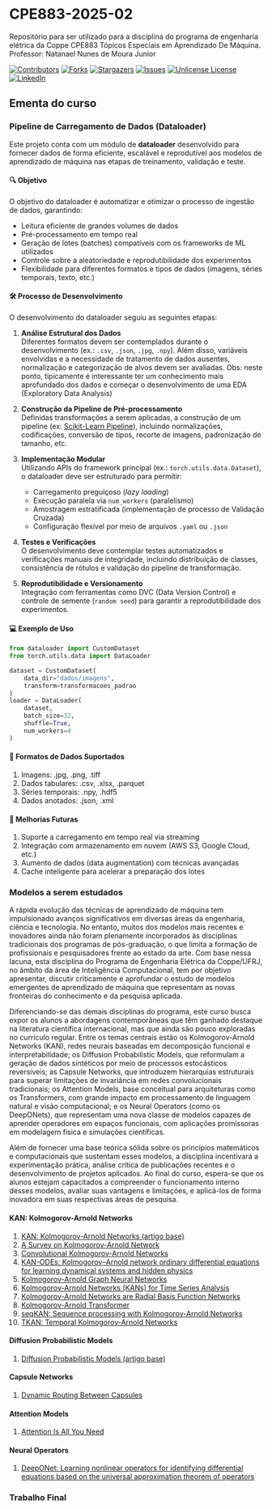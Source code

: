 # CPE883-2025-02
Repositório para ser utilizado para a disciplina do programa de engenharia elétrica da Coppe CPE883 Tópicos Especiais em Aprendizado De Máquina. Professor: Natanael Nunes de Moura Junior


<!-- PROJECT SHIELDS -->
<!--
*** I'm using markdown "reference style" links for readability.
*** Reference links are enclosed in brackets [ ] instead of parentheses ( ).
*** See the bottom of this document for the declaration of the reference variables
*** for contributors-url, forks-url, etc. This is an optional, concise syntax you may use.
*** https://www.markdownguide.org/basic-syntax/#reference-style-links
-->
[![Contributors][contributors-shield]][contributors-url]
[![Forks][forks-shield]][forks-url]
[![Stargazers][stars-shield]][stars-url]
[![Issues][issues-shield]][issues-url]
[![Unlicense License][license-shield]][license-url]
[![LinkedIn][linkedin-shield]][linkedin-url]


<!-- MARKDOWN LINKS & IMAGES -->
<!-- https://www.markdownguide.org/basic-syntax/#reference-style-links -->
[contributors-shield]: https://img.shields.io/github/contributors/natmourajr/CPE883-2025-02.svg?style=for-the-badge
[contributors-url]: https://github.com/natmourajr/CPE883-2025-02/graphs/contributors
[forks-shield]: https://img.shields.io/github/forks/natmourajr/CPE883-2025-02.svg?style=for-the-badge
[forks-url]: https://github.com/natmourajr/CPE883-2025-02/network/members
[stars-shield]: https://img.shields.io/github/stars/natmourajr/CPE883-2025-02.svg?style=for-the-badge
[stars-url]: https://github.com/natmourajr/CPE883-2025-02/stargazers
[issues-shield]: https://img.shields.io/github/issues/natmourajr/CPE883-2025-02.svg?style=for-the-badge
[issues-url]: https://github.com/natmourajr/CPE883-2025-02/issues
[license-shield]: https://img.shields.io/github/license/natmourajr/CPE883-2025-02.svg?style=for-the-badge
[license-url]: https://github.com/natmourajr/CPE883-2025-02/blob/master/LICENSE.txt
[linkedin-shield]: https://img.shields.io/badge/-LinkedIn-black.svg?style=for-the-badge&logo=linkedin&colorB=555
[linkedin-url]: www.linkedin.com/in/natanael-moura-junior-425a3294


## Ementa do curso


### Pipeline de Carregamento de Dados (Dataloader)

Este projeto conta com um módulo de **dataloader** desenvolvido para fornecer dados de forma eficiente, escalável e reprodutível aos modelos de aprendizado de máquina nas etapas de treinamento, validação e teste.

#### 🔍 Objetivo

O objetivo do dataloader é automatizar e otimizar o processo de ingestão de dados, garantindo:
- Leitura eficiente de grandes volumes de dados
- Pré-processamento em tempo real
- Geração de lotes (batches) compatíveis com os frameworks de ML utilizados
- Controle sobre a aleatoriedade e reprodutibilidade dos experimentos
- Flexibilidade para diferentes formatos e tipos de dados (imagens, séries temporais, texto, etc.)

#### 🛠️ Processo de Desenvolvimento

O desenvolvimento do dataloader seguiu as seguintes etapas:

1. **Análise Estrutural dos Dados**  
   Diferentes formatos devem ser contemplados durante o desenvolvimento (ex.: `.csv`, `.json`, `.jpg`, `.npy`). Além disso, variáveis envolvidas e a necessidade de tratamento de dados ausentes, normalização e categorização de alvos devem ser avaliadas.
   Obs: neste ponto, tipicamente é interessante ter um conhecimento mais aprofundado dos dados e começar o desenvolvimento de uma EDA (Exploratory Data Analysis)

2. **Construção da Pipeline de Pré-processamento**  
   Definidas transformações a serem aplicadas, a construção de um pipeline (ex: [Scikit-Learn Pipeline](https://scikit-learn.org/stable/modules/generated/sklearn.pipeline.Pipeline.html)), incluindo normalizações, codificações, conversão de tipos, recorte de imagens, padronização de tamanho, etc.

3. **Implementação Modular**  
   Utilizando APIs do framework principal (ex.: `torch.utils.data.Dataset`), o dataloader deve ser estruturado para permitir:
   - Carregamento preguiçoso (*lazy loading*)
   - Execução paralela via `num_workers` (paralelismo)
   - Amostragem estratificada (implementação de processo de Validação Cruzada)
   - Configuração flexível por meio de arquivos `.yaml` ou `.json`

4. **Testes e Verificações**  
   O desenvolvimento deve contemplar testes automatizados e verificações manuais de integridade, incluindo distribuição de classes, consistência de rótulos e validação do pipeline de transformação.

5. **Reprodutibilidade e Versionamento**  
   Integração com ferramentas como DVC (Data Version Control) e controle de semente (`random seed`) para garantir a reprodutibilidade dos experimentos.

#### 💻 Exemplo de Uso

```python
from dataloader import CustomDataset
from torch.utils.data import DataLoader

dataset = CustomDataset(
    data_dir="dados/imagens",
    transform=transformacoes_padrao
)
loader = DataLoader(
    dataset,
    batch_size=32,
    shuffle=True,
    num_workers=4
)

```
#### 📁 Formatos de Dados Suportados
1. Imagens: .jpg, .png, .tiff
2. Dados tabulares: .csv, .xlsx, .parquet
3. Séries temporais: .npy, .hdf5
4. Dados anotados: .json, .xml

#### 🚧 Melhorias Futuras
1. Suporte a carregamento em tempo real via streaming
2. Integração com armazenamento em nuvem (AWS S3, Google Cloud, etc.)
3. Aumento de dados (data augmentation) com técnicas avançadas
4. Cache inteligente para acelerar a preparação dos lotes

### Modelos a serem estudados

A rápida evolução das técnicas de aprendizado de máquina tem impulsionado avanços significativos em diversas áreas da engenharia, ciência e tecnologia. No entanto, muitos dos modelos mais recentes e inovadores ainda não foram plenamente incorporados às disciplinas tradicionais dos programas de pós-graduação, o que limita a formação de profissionais e pesquisadores frente ao estado da arte. Com base nessa lacuna, esta disciplina do Programa de Engenharia Elétrica da Coppe/UFRJ, no âmbito da área de Inteligência Computacional, tem por objetivo apresentar, discutir criticamente e aprofundar o estudo de modelos emergentes de aprendizado de máquina que representam as novas fronteiras do conhecimento e da pesquisa aplicada.

Diferenciando-se das demais disciplinas do programa, este curso busca expor os alunos a abordagens contemporâneas que têm ganhado destaque na literatura científica internacional, mas que ainda são pouco exploradas no currículo regular. Entre os temas centrais estão os Kolmogorov-Arnold Networks (KAN), redes neurais baseadas em decomposição funcional e interpretabilidade; os Diffusion Probabilistic Models, que reformulam a geração de dados sintéticos por meio de processos estocásticos reversíveis; as Capsule Networks, que introduzem hierarquias estruturais para superar limitações de invariância em redes convolucionais tradicionais; os Attention Models, base conceitual para arquiteturas como os Transformers, com grande impacto em processamento de linguagem natural e visão computacional; e os Neural Operators (como os DeepONets), que representam uma nova classe de modelos capazes de aprender operadores em espaços funcionais, com aplicações promissoras em modelagem física e simulações científicas.

Além de fornecer uma base teórica sólida sobre os princípios matemáticos e computacionais que sustentam esses modelos, a disciplina incentivará a experimentação prática, análise crítica de publicações recentes e o desenvolvimento de projetos aplicados. Ao final do curso, espera-se que os alunos estejam capacitados a compreender o funcionamento interno desses modelos, avaliar suas vantagens e limitações, e aplicá-los de forma inovadora em suas respectivas áreas de pesquisa.

#### KAN: Kolmogorov-Arnold Networks
1. [KAN: Kolmogorov-Arnold Networks (artigo base)](https://arxiv.org/abs/2404.19756)
2. [A Survey on Kolmogorov-Arnold Network](https://arxiv.org/abs/2411.06078)
3. [Convolutional Kolmogorov-Arnold Networks](https://arxiv.org/abs/2406.13155)
4. [KAN-ODEs: Kolmogorov–Arnold network ordinary differential equations for learning dynamical systems and hidden physics](https://www.sciencedirect.com/science/article/pii/S0045782524006522)
5. [Kolmogorov-Arnold Graph Neural Networks](https://arxiv.org/abs/2406.18354)
6. [Kolmogorov-Arnold Networks (KANs) for Time Series Analysis](https://arxiv.org/abs/2405.08790)
7. [Kolmogorov-Arnold Networks are Radial Basis Function Networks](https://arxiv.org/abs/2405.06721)
8. [Kolmogorov-Arnold Transformer](https://arxiv.org/abs/2409.10594)
9. [seqKAN: Sequence processing with Kolmogorov-Arnold Networks](https://arxiv.org/abs/2502.14681)
10. [TKAN: Temporal Kolmogorov-Arnold Networks](https://arxiv.org/abs/2405.07344)

#### Diffusion Probabilistic Models
1. [Diffusion Probabilistic Models (artigo base)](https://arxiv.org/abs/2006.11239)

#### Capsule Networks
1. [Dynamic Routing Between Capsules](https://arxiv.org/abs/1710.09829v2)

#### Attention Models
1. [Attention Is All You Need](https://arxiv.org/abs/1706.03762)

#### Neural Operators
1. [DeepONet: Learning nonlinear operators for identifying differential equations based on the universal approximation theorem of operators](https://arxiv.org/abs/1910.03193)

### Trabalho Final
